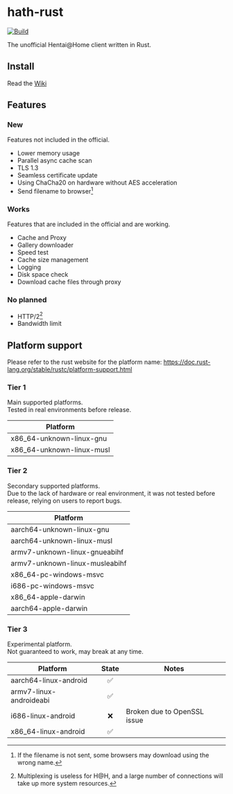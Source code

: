 # hath-rust
[![Build](../../actions/workflows/build.yml/badge.svg)](../../actions/workflows/build.yml)

The unofficial Hentai@Home client written in Rust.

## Install
Read the [Wiki](https://github.com/james58899/hath-rust/wiki/Install)

## Features
### New
Features not included in the official.
* Lower memory usage
* Parallel async cache scan
* TLS 1.3
* Seamless certificate update
* Using ChaCha20 on hardware without AES acceleration
* Send filename to browser[^filename]

### Works
Features that are included in the official and are working.
* Cache and Proxy
* Gallery downloader
* Speed test
* Cache size management
* Logging
* Disk space check
* Download cache files through proxy

### No planned
* HTTP/2[^h2]
* Bandwidth limit

## Platform support
Please refer to the rust website for the platform name: https://doc.rust-lang.org/stable/rustc/platform-support.html

### Tier 1
Main supported platforms.  
Tested in real environments before release.

|          Platform         |
| ------------------------- |
| x86_64-unknown-linux-gnu  |
| x86_64-unknown-linux-musl |

### Tier 2
Secondary supported platforms.  
Due to the lack of hardware or real environment, it was not tested before release, relying on users to report bugs.

|            Platform            |
| ------------------------------ |
| aarch64-unknown-linux-gnu      |
| aarch64-unknown-linux-musl     |
| armv7-unknown-linux-gnueabihf  |
| armv7-unknown-linux-musleabihf |
| x86_64-pc-windows-msvc         |
| i686-pc-windows-msvc           |
| x86_64-apple-darwin            |
| aarch64-apple-darwin           |

### Tier 3
Experimental platform.  
Not guaranteed to work, may break at any time.

|         Platform        | State |            Notes            |
| ----------------------- | :---: | --------------------------- |
| aarch64-linux-android   |  ✅   |                             |
| armv7-linux-androideabi |  ✅   |                             |
| i686-linux-android      |  ❌   | Broken due to OpenSSL issue |
| x86_64-linux-android    |  ✅   |                             |


[^h2]: Multiplexing is useless for H@H, and a large number of connections will take up more system resources.
[^filename]: If the filename is not sent, some browsers may download using the wrong name.